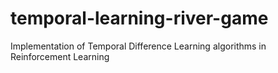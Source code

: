 # temporal-learning-river-game
Implementation of Temporal Difference Learning algorithms in Reinforcement Learning